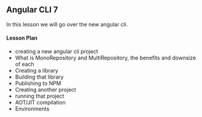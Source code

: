 ## Angular CLI 7

In this lesson we will go over the new angular cli.

#### Lesson Plan

- creating a new angular cli project
- What is MonoRepository and MultiRepository, the benefits and downsize of each
- Creating a library
- Building that library
- Publishing to NPM
- Creating another project
- running that project
- AOT/JIT compilation
- Environments